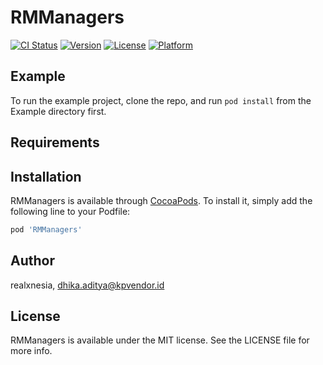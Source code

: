 # RMManagers

[![CI Status](https://img.shields.io/travis/realxnesia/RMManagers.svg?style=flat)](https://travis-ci.org/realxnesia/RMManagers)
[![Version](https://img.shields.io/cocoapods/v/RMManagers.svg?style=flat)](https://cocoapods.org/pods/RMManagers)
[![License](https://img.shields.io/cocoapods/l/RMManagers.svg?style=flat)](https://cocoapods.org/pods/RMManagers)
[![Platform](https://img.shields.io/cocoapods/p/RMManagers.svg?style=flat)](https://cocoapods.org/pods/RMManagers)

## Example

To run the example project, clone the repo, and run `pod install` from the Example directory first.

## Requirements

## Installation

RMManagers is available through [CocoaPods](https://cocoapods.org). To install
it, simply add the following line to your Podfile:

```ruby
pod 'RMManagers'
```

## Author

realxnesia, dhika.aditya@kpvendor.id

## License

RMManagers is available under the MIT license. See the LICENSE file for more info.
